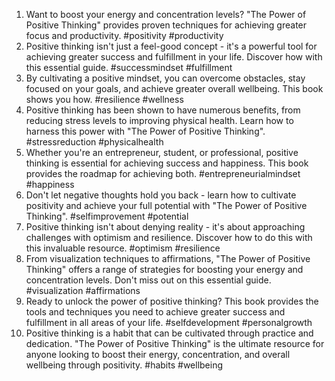 1. Want to boost your energy and concentration levels? "The Power of Positive Thinking" provides proven techniques for achieving greater focus and productivity. #positivity #productivity
2. Positive thinking isn't just a feel-good concept - it's a powerful tool for achieving greater success and fulfillment in your life. Discover how with this essential guide. #successmindset #fulfillment
3. By cultivating a positive mindset, you can overcome obstacles, stay focused on your goals, and achieve greater overall wellbeing. This book shows you how. #resilience #wellness
4. Positive thinking has been shown to have numerous benefits, from reducing stress levels to improving physical health. Learn how to harness this power with "The Power of Positive Thinking". #stressreduction #physicalhealth
5. Whether you're an entrepreneur, student, or professional, positive thinking is essential for achieving success and happiness. This book provides the roadmap for achieving both. #entrepreneurialmindset #happiness
6. Don't let negative thoughts hold you back - learn how to cultivate positivity and achieve your full potential with "The Power of Positive Thinking". #selfimprovement #potential
7. Positive thinking isn't about denying reality - it's about approaching challenges with optimism and resilience. Discover how to do this with this invaluable resource. #optimism #resilience
8. From visualization techniques to affirmations, "The Power of Positive Thinking" offers a range of strategies for boosting your energy and concentration levels. Don't miss out on this essential guide. #visualization #affirmations
9. Ready to unlock the power of positive thinking? This book provides the tools and techniques you need to achieve greater success and fulfillment in all areas of your life. #selfdevelopment #personalgrowth
10. Positive thinking is a habit that can be cultivated through practice and dedication. "The Power of Positive Thinking" is the ultimate resource for anyone looking to boost their energy, concentration, and overall wellbeing through positivity. #habits #wellbeing
